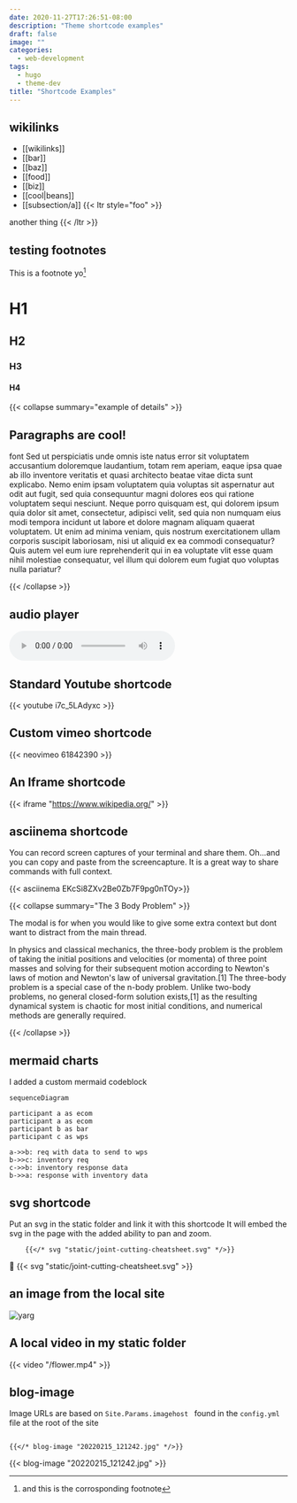 ```yaml
---
date: 2020-11-27T17:26:51-08:00
description: "Theme shortcode examples"
draft: false
image: ""
categories:
  - web-development
tags:
  - hugo
  - theme-dev
title: "Shortcode Examples"
---
```

## wikilinks 
- [[wikilinks]]
- [[bar]]
- [[baz]]
- [[food]]
- [[biz]]
- [[cool|beans]]
- [[subsection/a]]
{{< ltr style="foo" >}}


another thing
{{< /ltr >}}

## testing footnotes

This is a footnote yo[^1]

[^1]: and this is the corrosponding footnote

# H1

## H2

### H3

#### H4

{{< collapse summary="example of details" >}}

## Paragraphs are cool!

font Sed ut perspiciatis unde omnis iste natus error sit voluptatem accusantium doloremque laudantium, totam rem aperiam, eaque ipsa quae ab illo inventore veritatis et quasi architecto beatae vitae dicta sunt explicabo. Nemo enim ipsam voluptatem quia voluptas sit aspernatur aut odit aut fugit, sed quia consequuntur magni dolores eos qui ratione voluptatem sequi nesciunt. Neque porro quisquam est, qui dolorem ipsum quia dolor sit amet, consectetur, adipisci velit, sed quia non numquam eius modi tempora incidunt ut labore et dolore magnam aliquam quaerat voluptatem. Ut enim ad minima veniam, quis nostrum exercitationem ullam corporis suscipit laboriosam, nisi ut aliquid ex ea commodi consequatur? Quis autem vel eum iure reprehenderit qui in ea voluptate vlit esse quam nihil molestiae consequatur, vel illum qui dolorem eum fugiat quo voluptas nulla pariatur?

{{< /collapse >}}

## audio player

<audio src='2019-12-16T13-49-53-record.wav' controls><a href='2019-12-16T13-49-53-record.wav'>audio rec</a></audio>

## Standard Youtube shortcode

{{< youtube  i7c_5LAdyxc >}}

## Custom vimeo shortcode

{{< neovimeo 61842390 >}}

## An Iframe shortcode

{{< iframe "https://www.wikipedia.org/" >}}

## asciinema shortcode

You can record screen captures of your terminal and share them.  Oh...and you can copy and paste from the screencapture.  It is a great way to share commands with full context.

{{< asciinema EKcSi8ZXv2Be0Zb7F9pg0nTOy>}}

{{< collapse summary="The 3 Body Problem" >}}

The modal is for when you would like to give some extra context but dont want to
distract from the main thread.

In physics and classical mechanics, the three-body problem is the problem of
taking the initial positions and velocities (or momenta) of three point masses
and solving for their subsequent motion according to Newton's laws of motion and
Newton's law of universal gravitation.[1] The three-body problem is a special
case of the n-body problem. Unlike two-body problems, no general closed-form
solution exists,[1] as the resulting dynamical system is chaotic for most
initial conditions, and numerical methods are generally required.

{{< /collapse >}}

## mermaid charts

I added a custom mermaid codeblock 

```mermaid
sequenceDiagram

participant a as ecom
participant a as ecom
participant b as bar
participant c as wps

a->>b: req with data to send to wps
b->>c: inventory req
c->>b: inventory response data
b->>a: response with inventory data
```

## svg shortcode

Put an svg in the static folder and link it with this shortcode
It will embed the svg in the page with the added ability to pan and zoom.

```
    {{</* svg "static/joint-cutting-cheatsheet.svg" */>}}
```


{{< svg "static/joint-cutting-cheatsheet.svg" >}}



## an image from the local site

![yarg](/netlify-pic.png)

## A local video in my static folder

{{< video "/flower.mp4" >}}

## blog-image

Image URLs are based on `Site.Params.imagehost ` found in the `config.yml` file at the root of the site

```

{{</* blog-image "20220215_121242.jpg" */>}}
```

{{< blog-image "20220215_121242.jpg" >}}

